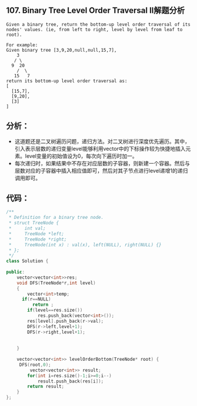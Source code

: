 ## 107. Binary Tree Level Order Traversal II解题分析
```
Given a binary tree, return the bottom-up level order traversal of its nodes' values. (ie, from left to right, level by level from leaf to root).

For example:
Given binary tree [3,9,20,null,null,15,7],
    3
   / \
  9  20
    /  \
   15   7
return its bottom-up level order traversal as:
[
  [15,7],
  [9,20],
  [3]
]
```
## 分析：
+ 这道题还是二叉树遍历问题，递归方法。对二叉树进行深度优先遍历。其中，引入表示层数的递归变量level能够利用vector中的下标操作较为快捷地插入元素。level变量的初始值设为0，每次向下遍历时加一。 
+ 每次递归时，如果结果中不存在对应层数的子容器，则新建一个容器。然后与层数对应的子容器中插入相应值即可，然后对其子节点进行level递增1的递归调用即可。
## 代码：
```cpp
/**
 * Definition for a binary tree node.
 * struct TreeNode {
 *     int val;
 *     TreeNode *left;
 *     TreeNode *right;
 *     TreeNode(int x) : val(x), left(NULL), right(NULL) {}
 * };
 */
class Solution {
    
public:
    vector<vector<int>>res;
    void DFS(TreeNode*r,int level)
    {
        vector<int>temp;
      if(r==NULL)
          return ;
        if(level==res.size())
            res.push_back(vector<int>());
        res[level].push_back(r->val);
        DFS(r->left,level+1);
        DFS(r->right,level+1);
        
        
    }
    
    vector<vector<int>> levelOrderBottom(TreeNode* root) {
     DFS(root,0);
         vector<vector<int>> result;
        for(int i=res.size()-1;i>=0;i--)
            result.push_back(res[i]);
        return result;
    }
};
```
